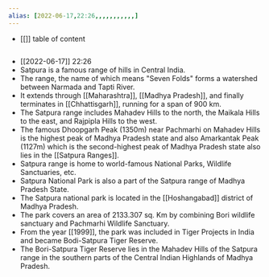 ```yaml
---
alias: [2022-06-17,22:26,,,,,,,,,,,]
---
```

- [[]]
table of content
```toc
```

- [[2022-06-17]] 22:26
- Satpura is a famous range of hills in Central India.
- The range, the name of which means "Seven Folds" forms a watershed between Narmada and Tapti River.
- It extends through [[Maharashtra]], [[Madhya Pradesh]], and finally terminates in [[Chhattisgarh]], running for a span of 900 km.
- The Satpura range includes Mahadev Hills to the north, the Maikala Hills to the east, and Rajpipla Hills to the west.
- The famous Dhoopgarh Peak (1350m) near Pachmarhi on Mahadev Hills is the highest peak of Madhya Pradesh state and also Amarkantak Peak (1127m) which is the second-highest peak of Madhya Pradesh state also lies in the [[Satpura Ranges]].
- Satpura range is home to world-famous National Parks, Wildlife Sanctuaries, etc.
- Satpura National Park is also a part of the Satpura range of Madhya Pradesh State.
- The Satpura national park is located in the [[Hoshangabad]] district of Madhya Pradesh.
- The park covers an area of 2133.307 sq. Km by combining Bori wildlife sanctuary and Pachmarhi Wildlife Sanctuary.
- From the year [[1999]], the park was included in Tiger Projects in India and became Bodi-Satpura Tiger Reserve.
- The Bori-Satpura Tiger Reserve lies in the Mahadev Hills of the Satpura range in the southern parts of the Central Indian Highlands of Madhya Pradesh.